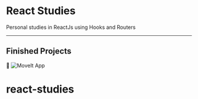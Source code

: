 # React Studies
Personal studies in ReactJs using Hooks and Routers

---

## Finished Projects

:link:  ![MoveIt App](https://github.com/diegobaena89/react-studies/tree/main/moveit)
# react-studies
